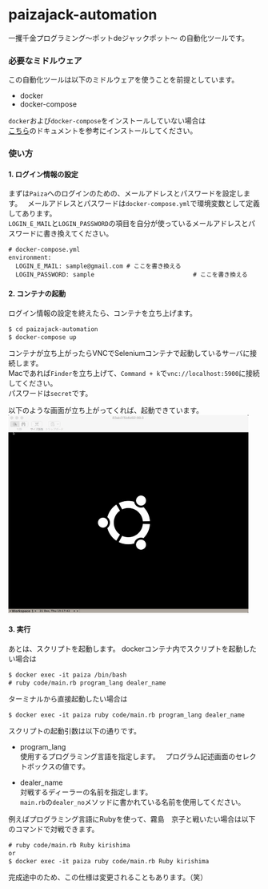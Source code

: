 # paizajack-automation
一攫千金プログラミング〜ポットdeジャックポット〜 の自動化ツールです。

### 必要なミドルウェア
この自動化ツールは以下のミドルウェアを使うことを前提としています。
- docker
- docker-compose

`docker`および`docker-compose`をインストールしていない場合は  
[こちら](https://docs.docker.com/compose/install/)のドキュメントを参考にインストールしてください。

### 使い方
#### 1. ログイン情報の設定  
まずは`Paiza`へのログインのための、メールアドレスとパスワードを設定します。  
メールアドレスとパスワードは`docker-compose.yml`で環境変数として定義してあります。  
`LOGIN_E_MAIL`と`LOGIN_PASSWORD`の項目を自分が使っているメールアドレスとパスワードに書き換えてください。  
```
# docker-compose.yml
environment:
  LOGIN_E_MAIL: sample@gmail.com # ここを書き換える
  LOGIN_PASSWORD: sample 　　　　　　　　　　　　　　　　# ここを書き換える
```

#### 2. コンテナの起動  
ログイン情報の設定を終えたら、コンテナを立ち上げます。
```
$ cd paizajack-automation
$ docker-compose up
```

コンテナが立ち上がったらVNCでSeleniumコンテナで起動しているサーバに接続します。  
Macであれば`Finder`を立ち上げて、`Command + k`で`vnc://localhost:5900`に接続してください。  
パスワードは`secret`です。  

以下のような画面が立ち上がってくれば、起動できています。  
![Seleniumトップページ](https://github.com/TomoProg/image-repo/blob/master/paizajack-automation/selenium-top.png "サンプル")

#### 3. 実行  
あとは、スクリプトを起動します。
dockerコンテナ内でスクリプトを起動したい場合は
```
$ docker exec -it paiza /bin/bash
# ruby code/main.rb program_lang dealer_name
```

ターミナルから直接起動したい場合は
```
$ docker exec -it paiza ruby code/main.rb program_lang dealer_name
```

スクリプトの起動引数は以下の通りです。
- program_lang  
使用するプログラミング言語を指定します。  
プログラム記述画面のセレクトボックスの値です。  

- dealer_name  
対戦するディーラーの名前を指定します。  
`main.rb`の`dealer_no`メソッドに書かれている名前を使用してください。  

例えばプログラミング言語にRubyを使って、霧島　京子と戦いたい場合は以下のコマンドで対戦できます。
```
# ruby code/main.rb Ruby kirishima
or
$ docker exec -it paiza ruby code/main.rb Ruby kirishima
```

完成途中のため、この仕様は変更されることもあります。（笑）
